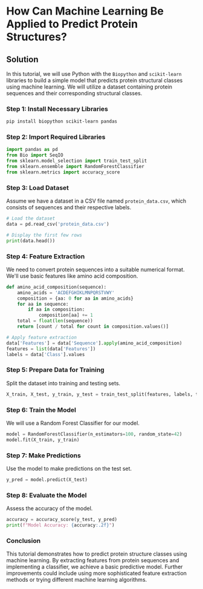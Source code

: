 # How Can Machine Learning Be Applied to Predict Protein Structures?

## Solution

In this tutorial, we will use Python with the `Biopython` and `scikit-learn` libraries to build a simple model that predicts protein structural classes using machine learning. We will utilize a dataset containing protein sequences and their corresponding structural classes.

### Step 1: Install Necessary Libraries

```bash
pip install biopython scikit-learn pandas
```

### Step 2: Import Required Libraries

```python
import pandas as pd
from Bio import SeqIO
from sklearn.model_selection import train_test_split
from sklearn.ensemble import RandomForestClassifier
from sklearn.metrics import accuracy_score
```

### Step 3: Load Dataset

Assume we have a dataset in a CSV file named `protein_data.csv`, which consists of sequences and their respective labels.

```python
# Load the dataset
data = pd.read_csv('protein_data.csv')

# Display the first few rows
print(data.head())
```

### Step 4: Feature Extraction

We need to convert protein sequences into a suitable numerical format. We'll use basic features like amino acid composition.

```python
def amino_acid_composition(sequence):
    amino_acids = 'ACDEFGHIKLMNPQRSTVWY'
    composition = {aa: 0 for aa in amino_acids}
    for aa in sequence:
        if aa in composition:
            composition[aa] += 1
    total = float(len(sequence))
    return [count / total for count in composition.values()]

# Apply feature extraction
data['Features'] = data['Sequence'].apply(amino_acid_composition)
features = list(data['Features'])
labels = data['Class'].values
```

### Step 5: Prepare Data for Training

Split the dataset into training and testing sets.

```python
X_train, X_test, y_train, y_test = train_test_split(features, labels, test_size=0.2, random_state=42)
```

### Step 6: Train the Model

We will use a Random Forest Classifier for our model.

```python
model = RandomForestClassifier(n_estimators=100, random_state=42)
model.fit(X_train, y_train)
```

### Step 7: Make Predictions

Use the model to make predictions on the test set.

```python
y_pred = model.predict(X_test)
```

### Step 8: Evaluate the Model

Assess the accuracy of the model.

```python
accuracy = accuracy_score(y_test, y_pred)
print(f"Model Accuracy: {accuracy:.2f}")
```

### Conclusion

This tutorial demonstrates how to predict protein structure classes using machine learning. By extracting features from protein sequences and implementing a classifier, we achieve a basic predictive model. Further improvements could include using more sophisticated feature extraction methods or trying different machine learning algorithms.